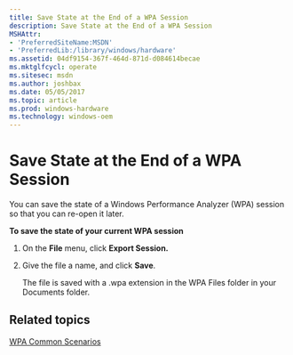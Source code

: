 ```yaml
---
title: Save State at the End of a WPA Session
description: Save State at the End of a WPA Session
MSHAttr:
- 'PreferredSiteName:MSDN'
- 'PreferredLib:/library/windows/hardware'
ms.assetid: 04df9154-367f-464d-871d-d084614becae
ms.mktglfcycl: operate
ms.sitesec: msdn
ms.author: joshbax
ms.date: 05/05/2017
ms.topic: article
ms.prod: windows-hardware
ms.technology: windows-oem
---
```


# Save State at the End of a WPA Session


You can save the state of a Windows Performance Analyzer (WPA) session so that you can re-open it later.

**To save the state of your current WPA session**

1.  On the **File** menu, click **Export Session.**

2.  Give the file a name, and click **Save**.

    The file is saved with a .wpa extension in the WPA Files folder in your Documents folder.

## Related topics


[WPA Common Scenarios](windows-performance-analyzer-common-scenarios.md)

 

 







